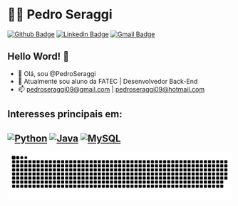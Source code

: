 


<!---
PedroSeraggi/PedroSeraggi is a ✨ special ✨ repository because its `README.md` (this file) appears on your GitHub profile.
You can click the Preview link to take a look at your changes.
--->
# :man_technologist: Pedro Seraggi

[![Github Badge](https://img.shields.io/badge/-Github-000?style=flat-square&logo=Github&logoColor=white&link=https://github.com/MarinaAraujoMaciel)](https://github.com/PedroSeraggi)
[![Linkedin Badge](https://img.shields.io/badge/-LinkedIn-blue?style=flat-square&logo=Linkedin&logoColor=white&link=)](https://www.linkedin.com/in/pedro-seraggi-5b7491163/)
[![Gmail Badge](https://img.shields.io/badge/-Gmail-c14438?style=flat-square&logo=Gmail&logoColor=white&link=mailto:pedroseraggi09@gmail.com)](mailto:pedroseraggi09@gmail.com)


## Hello Word! 👋

- 👋 Olá, sou @PedroSeraggi
- 🌱 Atualmente sou aluno da FATEC | Desenvolvedor Back-End
- 📫 pedroseraggi09@gmail.com | pedroseraggi09@hotmail.com


## Interesses principais em:

[![Python](https://img.shields.io/badge/-Python-Yellow?style=flat-square&logo=Python&logoColor=White&link=https://github.com/MarinaAraujoMaciel/)](https://github.com/Pedroseraggi/)
[![Java](https://img.shields.io/badge/-Java-Red?style=flat-square&logo=Java&logoColor=White&link=https://github.com/MarinaAraujoMaciel/)](https://github.com/PedroSeraggi/)
[![MySQL](https://img.shields.io/badge/-MySQL-4479A1?style=flat-square&logo=MySQL&logoColor=White&link=https://github.com/MarinaAraujoMaciel/)](https://github.com/PedroSeraggi/)
---




 ![Snake animation](https://github.com/PedroSeraggi/PedroSeraggi/blob/main/imagem/snake.svg)

